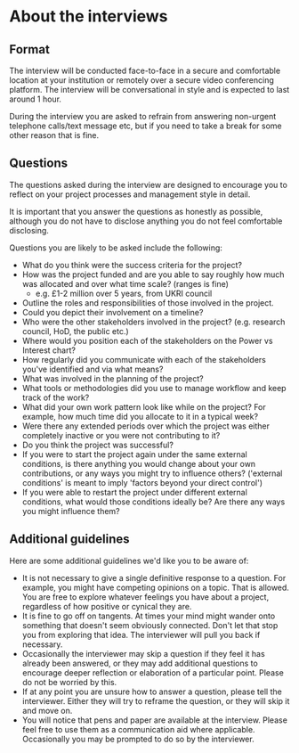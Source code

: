 # About the interviews

## Format

The interview will be conducted face-to-face in a secure and comfortable location at your institution or remotely over a secure video conferencing platform. The interview will be conversational in style and is expected to last around 1 hour.

During the interview you are asked to refrain from answering non-urgent telephone calls/text message etc, but if you need to take a break for some other reason that is fine.
 
## Questions

The questions asked during the interview are designed to encourage you to reflect on your project processes and management style in detail.

It is important that you answer the questions as honestly as possible, although you do not have to disclose anything you do not feel comfortable disclosing.

Questions you are likely to be asked include the following:

+ What do you think were the success criteria for the project?
+ How was the project funded and are you able to say roughly how much was allocated and over what time scale? (ranges is fine)
	+ e.g. £1-2 million over 5 years, from UKRI council
+ Outline the roles and responsibilities of those involved in the project.
+ Could you depict their involvement on a timeline?
+ Who were the other stakeholders involved in the project? (e.g. research council, HoD, the public etc.)
+ Where would you position each of the stakeholders on the Power vs Interest chart?
+ How regularly did you communicate with each of the stakeholders you've identified and via what means?
+ What was involved in the planning of the project?
+ What tools or methodologies did you use to manage workflow and keep track of the work?
+ What did your own work pattern look like while on the project? For example, how much time did you allocate to it in a typical week?
+ Were there any extended periods over which the project was either completely inactive or you were not contributing to it?
+ Do you think the project was successful?
+ If you were to start the project again under the same external conditions, is there anything you would change about your own contributions, or any ways you might try to influence others? ('external conditions' is meant to imply 'factors beyond your direct control')
+ If you were able to restart the project under different external conditions, what would those conditions ideally be? Are there any ways you might influence them?

## Additional guidelines

Here are some additional guidelines we'd like you to be aware of:

+ It is not necessary to give a single definitive response to a question. For example, you might have competing opinions on a topic. That is allowed. You are free to explore whatever feelings you have about a project, regardless of how positive or cynical they are.
+ It is fine to go off on tangents. At times your mind might wander onto something that doesn't seem obviously connected. Don't let that stop you from exploring that idea. The interviewer will pull you back if necessary.
+ Occasionally the interviewer may skip a question if they feel it has already been answered, or they may add additional questions to encourage deeper reflection or elaboration of a particular point. Please do not be worried by this.
+ If at any point you are unsure how to answer a question, please tell the interviewer. Either they will try to reframe the question, or they will skip it and move on.
+ You will notice that pens and paper are available at the interview. Please feel free to use them as a communication aid where applicable. Occasionally you may be prompted to do so by the interviewer.


